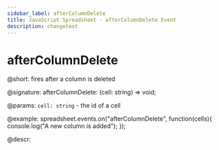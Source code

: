 ```yaml
---
sidebar_label: afterColumnDelete
title: JavaScript Spreadsheet - afterColumnDelete Event
description: changetext
---
```


# afterColumnDelete

@short: fires after a column is deleted

@signature: afterColumnDelete: (cell: string) => void;

@params:
`cell: string` - the id of a cell

@example:
spreadsheet.events.on("afterColumnDelete", function(cells){
	console.log("A new column is added");
});

@descr:
